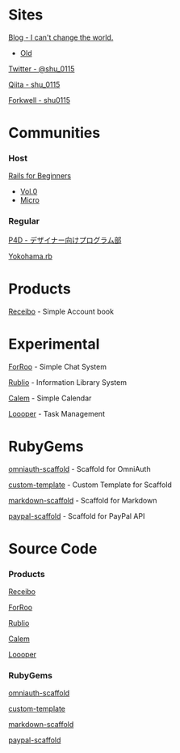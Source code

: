 # Sites

<a href="http://change-the-world.github.com/" target="_blank">Blog - I can't change the world.</a>

- <a href="http://change-the-world.heroku.com/" target="_blank">Old</a>

<a href="https://twitter.com/#!/shu_0115" target="_blank">Twitter - @shu_0115</a>

<a href="http://qiita.com/users/shu_0115" target="_blank">Qiita - shu_0115</a>

<a href="http://forkwell.com/u/shu0115" target="_blank">Forkwell - shu0115</a>

# Communities

### Host

<a href="http://rails4beginners.github.com/home/" target="_blank">Rails for Beginners</a>

- <a href="http://atnd.org/events/28948" target="_blank">Vol.0</a>
- <a href="http://rails4beginners.github.com/micro/" target="_blank">Micro</a>

### Regular

<a href="http://prog4designer.heroku.com/" target="_blank">P4D - デザイナー向けプログラム部</a>

<a href="http://bukt.org/groups/3" target="_blank">Yokohama.rb</a>

# Products

<a href="https://receibo.heroku.com/" target="_blank">Receibo</a> - Simple Account book

# Experimental

<a href="https://forroo.herokuapp.com/" target="_blank">ForRoo</a> - Simple Chat System

<a href="https://rublio.herokuapp.com/" target="_blank">Rublio</a> - Information Library System

<a href="https://calem.herokuapp.com/" target="_blank">Calem</a> - Simple Calendar

<a href="https://loooper.heroku.com/" target="_blank">Loooper</a> - Task Management

# RubyGems

<a href="https://rubygems.org/gems/omniauth-scaffold" target="_blank">omniauth-scaffold</a> - Scaffold for OmniAuth

<a href="https://rubygems.org/gems/custom-template" target="_blank">custom-template</a> - Custom Template for Scaffold

<a href="https://rubygems.org/gems/markdown-scaffold" target="_blank">markdown-scaffold</a> - Scaffold for Markdown

<a href="https://rubygems.org/gems/paypal-scaffold" target="_blank">paypal-scaffold</a> - Scaffold for PayPal API

# Source Code

### Products

<a href="https://github.com/shu0115/receibo" target="_blank">Receibo</a>

<a href="https://github.com/shu0115/forroo" target="_blank">ForRoo</a>

<a href="https://github.com/shu0115/rublio" target="_blank">Rublio</a>

<a href="https://github.com/shu0115/calem" target="_blank">Calem</a>

<a href="https://github.com/shu0115/loooper" target="_blank">Loooper</a>

### RubyGems

<a href="https://github.com/shu0115/omniauth-scaffold" target="_blank">omniauth-scaffold</a>

<a href="https://github.com/shu0115/custom-template" target="_blank">custom-template</a>

<a href="https://github.com/shu0115/markdown-scaffold" target="_blank">markdown-scaffold</a>

<a href="https://github.com/shu0115/paypal-scaffold" target="_blank">paypal-scaffold</a>
